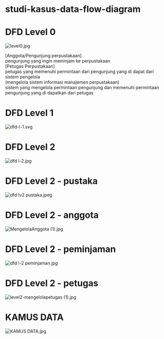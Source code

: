 # studi-kasus-data-flow-diagram

# DFD Level 0
 ![level0.jpg](img/level0.jpeg)

 [Anggota/Pengunjung perpustakaan] <br> pengunjung yang ingin meminjam ke perpustakaan
 <br>
 [Petugas Perpustakaan] <br> petugas yang memenuhi permintaan dari pengunjung yang di dapat dari sistem pengelola
 <br>
 (mengelola sistem informasi manajemen perpustakaan) <br> sistem yang mengelola permintaan pengunjung dan memenuhi permintaan pengunjung yang di dapatkan dari petugas 


# DFD Level 1
 ![dfd-l-1.svg](img/dfd%20l-1.svg)


# DFD Level 2
 ![dfd l-2.jpg](img/dfd%20level%202.jpg)


# DFD Level 2 - pustaka
 ![dfd lv2 pustaka.jpeg](img/dfd%20lv2%20pustaka.jpeg)


 # DFD Level 2 - anggota
 ![MengelolaAnggota (1).jpg](img/MengelolaAnggota%20(1).jpg)


 # DFD Level 2 - peminjaman
 ![dfd l-2 peminjaman.jpg](img/dfd%20l-2%20peminjaman.jpg)


 # DFD Level 2 - petugas
 ![level2-mengelolapetugas (1).jpg](img/level2-mengelolapetugas%20(1).jpg)


 # KAMUS DATA
 ![KAMUS DATA.jpg](img/KAMUS%20DATA.jpg)